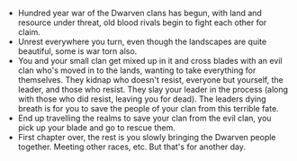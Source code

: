 - Hundred year war of the Dwarven clans has begun, with land and resource under threat, old blood rivals begin to fight each other for claim.- Unrest everywhere you turn, even though the landscapes are quite beautiful, some is war torn also.- You and your small clan get mixed up in it and cross blades with an evil clan who's moved in to the lands, wanting to take everything for themselves. They kidnap who doesn't resist, everyone but yourself, the leader, and those who resist. They slay your leader in the process (along with those who did resist, leaving you for dead). The leaders dying breath is for you to save the people of your clan from this terrible fate.- End up travelling the realms to save your clan from the evil clan, you pick up your blade and go to rescue them.- First chapter over, the rest is you slowly bringing the Dwarven people together. Meeting other races, etc. But that's for another day.